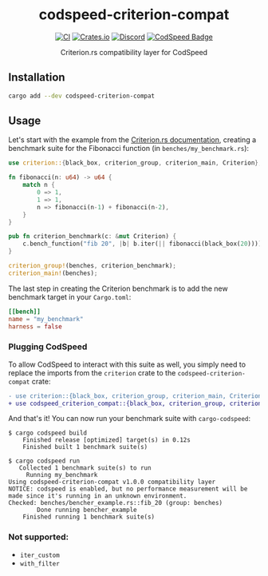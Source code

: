 <div align="center">
<h1>codspeed-criterion-compat</h1>

[![CI](https://github.com/CodSpeedHQ/codspeed-rust/actions/workflows/ci.yml/badge.svg?branch=main)](https://github.com/CodSpeedHQ/codspeed-rust/actions/workflows/ci.yml)
[![Crates.io](https://img.shields.io/crates/v/codspeed-criterion-compat)](https://crates.io/crates/codspeed-criterion-compat)
[![Discord](https://img.shields.io/badge/chat%20on-discord-7289da.svg)](https://discord.com/invite/MxpaCfKSqF)
[![CodSpeed Badge](https://img.shields.io/endpoint?url=https://codspeed.io/badge.json)](https://codspeed.io/CodSpeedHQ/codspeed-rust)

Criterion.rs compatibility layer for CodSpeed

</div>

## Installation

```sh
cargo add --dev codspeed-criterion-compat
```

## Usage

Let's start with the example from the [Criterion.rs documentation](https://bheisler.github.io/criterion.rs/book/getting_started.html),
creating a benchmark suite for the Fibonacci function (in `benches/my_benchmark.rs`):

```rust
use criterion::{black_box, criterion_group, criterion_main, Criterion};

fn fibonacci(n: u64) -> u64 {
    match n {
        0 => 1,
        1 => 1,
        n => fibonacci(n-1) + fibonacci(n-2),
    }
}

pub fn criterion_benchmark(c: &mut Criterion) {
    c.bench_function("fib 20", |b| b.iter(|| fibonacci(black_box(20))));
}

criterion_group!(benches, criterion_benchmark);
criterion_main!(benches);
```

The last step in creating the Criterion benchmark is to add the new benchmark target in your `Cargo.toml`:

```toml title="Cargo.toml"
[[bench]]
name = "my_benchmark"
harness = false
```

### Plugging CodSpeed

To allow CodSpeed to interact with this suite as well, you simply need to replace
the imports from the `criterion` crate to the `codspeed-criterion-compat` crate:

```diff
- use criterion::{black_box, criterion_group, criterion_main, Criterion};
+ use codspeed_criterion_compat::{black_box, criterion_group, criterion_main, Criterion};
```

And that's it! You can now run your benchmark suite with `cargo-codspeed`:

```
$ cargo codspeed build
    Finished release [optimized] target(s) in 0.12s
    Finished built 1 benchmark suite(s)

$ cargo codspeed run
   Collected 1 benchmark suite(s) to run
     Running my_benchmark
Using codspeed-criterion-compat v1.0.0 compatibility layer
NOTICE: codspeed is enabled, but no performance measurement will be made since it's running in an unknown environment.
Checked: benches/bencher_example.rs::fib_20 (group: benches)
        Done running bencher_example
    Finished running 1 benchmark suite(s)
```

### Not supported:

- `iter_custom`
- `with_filter`
